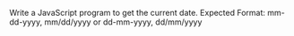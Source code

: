Write a JavaScript program to get the current date.
Expected Format:
mm-dd-yyyy, mm/dd/yyyy or dd-mm-yyyy, dd/mm/yyyy 